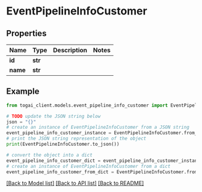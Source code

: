 # EventPipelineInfoCustomer


## Properties

Name | Type | Description | Notes
------------ | ------------- | ------------- | -------------
**id** | **str** |  | 
**name** | **str** |  | 

## Example

```python
from togai_client.models.event_pipeline_info_customer import EventPipelineInfoCustomer

# TODO update the JSON string below
json = "{}"
# create an instance of EventPipelineInfoCustomer from a JSON string
event_pipeline_info_customer_instance = EventPipelineInfoCustomer.from_json(json)
# print the JSON string representation of the object
print(EventPipelineInfoCustomer.to_json())

# convert the object into a dict
event_pipeline_info_customer_dict = event_pipeline_info_customer_instance.to_dict()
# create an instance of EventPipelineInfoCustomer from a dict
event_pipeline_info_customer_from_dict = EventPipelineInfoCustomer.from_dict(event_pipeline_info_customer_dict)
```
[[Back to Model list]](../README.md#documentation-for-models) [[Back to API list]](../README.md#documentation-for-api-endpoints) [[Back to README]](../README.md)


